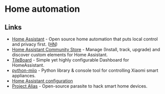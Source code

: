 # Home automation

## Links

- [Home Assistant](https://github.com/home-assistant/home-assistant) - Open source home automation that puts local control and privacy first. ([HN](https://news.ycombinator.com/item?id=21665125))
- [Home Assistant Community Store](https://github.com/custom-components/hacs) - Manage (Install, track, upgrade) and discover custom elements for Home Assistant.
- [TileBoard](https://github.com/resoai/TileBoard) - Simple yet highly configurable Dashboard for HomeAssistant.
- [python-miio](https://github.com/rytilahti/python-miio) - Python library & console tool for controlling Xiaomi smart appliances.
- [Home Assistant configuration](https://github.com/teich/homeassistant)
- [Project Alias](https://github.com/bjoernkarmann/project_alias) - Open-source parasite to hack smart home devices.
